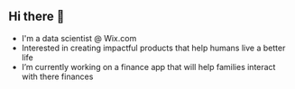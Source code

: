 ## Hi there 👋

* I'm a data scientist @ Wix.com
* Interested in creating impactful products that help humans live a better life
* I’m currently working on a finance app that will help families interact with there finances 

<!--
**kirshdude/kirshdude** is a ✨ _special_ ✨ repository because its `README.md` (this file) appears on your GitHub profile.

Here are some ideas to get you started:

-> I'm a data scientist @ Wix.com
-> Interested in creating impactful products that help humans live a better life
-> 🔭 I’m currently working on a finance app that will help families interact with there finances 
